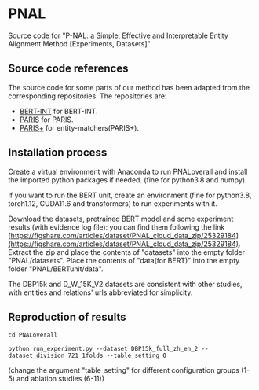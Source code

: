 # PNAL
Source code for "P-NAL: a Simple, Effective and Interpretable Entity Alignment Method [Experiments, Datasets]"

## Source code references
The source code for some parts of our method has been adapted from the corresponding repositories. 
The repositories are:
- [BERT-INT](https://github.com/kosugi11037/bert-int) for BERT-INT.
- [PARIS](https://github.com/dig-team/PARIS) for PARIS.
- [PARIS+](https://github.com/epfl-dlab/entity-matchers) for entity-matchers(PARIS+).

## Installation process

Create a virtual environment with Anaconda to run PNALoverall and install the imported python packages if needed. (fine for python3.8 and numpy)

If you want to run the BERT unit, create an environment (fine for python3.8, torch1.12, CUDA11.6 and transformers) to run experiments with it.

Download the datasets, pretrained BERT model and some experiment results (with evidence log file): you can find them following the link [https://figshare.com/articles/dataset/PNAL_cloud_data_zip/25329184](https://figshare.com/articles/dataset/PNAL_cloud_data_zip/25329184). 
Extract the zip and place the contents of "datasets" into the empty folder "PNAL/datasets". 
Place the contents of "data(for BERT)" into the empty folder "PNAL/BERTunit/data". 

The DBP15k and D_W_15K_V2 datasets are consistent with other studies, with entities and relations' urls abbreviated for simplicity.
## Reproduction of results

```shell
cd PNALoverall

python run_experiment.py --dataset DBP15k_full_zh_en_2 --dataset_division 721_1folds --table_setting 0
```
(change the argument "table_setting" for different configuration groups (1-5) and ablation studies (6-11))

